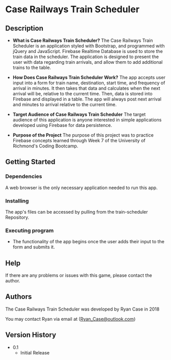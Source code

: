 # Case Railways Train Scheduler

## Description

* **What is Case Railways Train Scheduler?**
The Case Railways Train Scheduler is an application styled with Bootstrap, and programmed with jQuery and JavaScript. Firebase Realtime Database is used to store the train data in the scheduler. The application is designed to present the user with data regarding train arrivals, and allow them to add additional trains to the table.

* **How Does Case Railways Train Scheduler Work?**
The app accepts user input into a form for train name, destination, start time, and frequency of arrival in minutes. It then takes that data and calculates when the next arrival will be, relative to the current time. Then, data is stored into Firebase and displayed in a table. The app will always post next arrival and minutes to arrival relative to the current time.

* **Target Audience of Case Railways Train Scheduler**
The target audience of this application is anyone interested in simple applications developed using Firebase for data persistence.

* **Purpose of the Project**
The purpose of this project was to practice Firebase concepts learned through Week 7 of the University of Richmond's Coding Bootcamp.

## Getting Started

### Dependencies

A web browser is the only necessary application needed to run this app.

### Installing

The app's files can be accessed by pulling from the train-scheduler Repository.

### Executing program

* The functionality of the app begins once the user adds their input to the form and submits it.

## Help

If there are any problems or issues with this game, please contact the author.

## Authors

The Case Railways Train Scheduler was developed by Ryan Case in 2018

You may contact Ryan via email at (Ryan_Case@outlook.com)

## Version History

* 0.1
    * Initial Release
